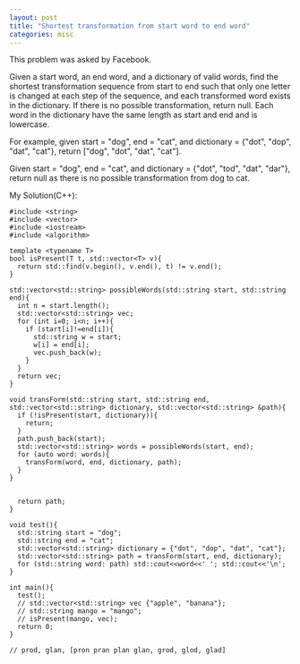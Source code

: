 ```yaml
---
layout: post
title: "Shortest transformation from start word to end word"
categories: misc
---
```


This problem was asked by Facebook.

Given a start word, an end word, and a dictionary of valid words, find the shortest transformation sequence from start to end such that only one letter is changed at each step of the sequence, and each transformed word exists in the dictionary. If there is no possible transformation, return null. Each word in the dictionary have the same length as start and end and is lowercase.

For example, given start = "dog", end = "cat", and dictionary = {"dot", "dop", "dat", "cat"}, return ["dog", "dot", "dat", "cat"].

Given start = "dog", end = "cat", and dictionary = {"dot", "tod", "dat", "dar"}, return null as there is no possible transformation from dog to cat.


My Solution(C++):
```
#include <string>
#include <vector>
#include <iostream>
#include <algorithm>

template <typename T>
bool isPresent(T t, std::vector<T> v){
  return std::find(v.begin(), v.end(), t) != v.end();
}

std::vector<std::string> possibleWords(std::string start, std::string end){
  int n = start.length();
  std::vector<std::string> vec;
  for (int i=0; i<n; i++){
    if (start[i]!=end[i]){
      std::string w = start;
      w[i] = end[i];
      vec.push_back(w);
    }
  }
  return vec;
}

void transForm(std::string start, std::string end, std::vector<std::string> dictionary, std::vector<std::string> &path){
  if (!isPresent(start, dictionary)){
    return;
  }
  path.push_back(start);
  std::vector<std::string> words = possibleWords(start, end);
  for (auto word: words){
    transForm(word, end, dictionary, path);
  }
}


  return path;
}

void test(){
  std::string start = "dog";
  std::string end = "cat";
  std::vector<std::string> dictionary = {"dot", "dop", "dat", "cat"};
  std::vector<std::string> path = transForm(start, end, dictionary);
  for (std::string word: path) std::cout<<word<<' '; std::cout<<'\n';
}

int main(){
  test();
  // std::vector<std::string> vec {"apple", "banana"};
  // std::string mango = "mango";
  // isPresent(mango, vec);
  return 0;
}

// prod, glan, [pron pran plan glan, grod, glod, glad]
```
